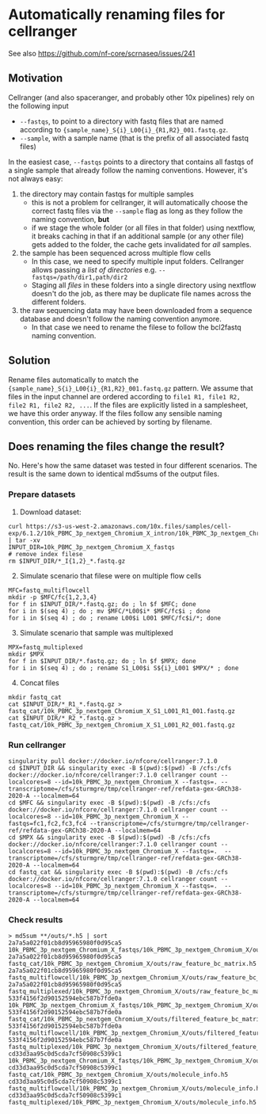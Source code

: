 # Automatically renaming files for cellranger

See also https://github.com/nf-core/scrnaseq/issues/241

## Motivation

Cellranger (and also spaceranger, and probably other 10x pipelines) rely on the following input

- `--fastqs`, to point to a directory with fastq files that are named according to `{sample_name}_S{i}_L00{i}_{R1,R2}_001.fastq.gz`.
- `--sample`, with a sample name (that is the prefix of all associated fastq files)

In the easiest case, `--fastqs` points to a directory that contains all fastqs of a single sample that already follow the naming conventions. However, it's not always easy:

1.  the directory may contain fastqs for multiple samples
    - this is not a problem for cellranger, it will automatically choose the correct fastq files via the `--sample` flag as long as they follow the naming convention, **but**
    - if we stage the whole folder (or all files in that folder) using nextflow, it breaks caching in that if an additional sample (or any other file) gets added to the folder, the cache gets invalidated for _all_ samples.
2.  the sample has been sequenced across multiple flow cells
    - In this case, we need to specify multiple input folders. Cellranger allows passing a _list of directories_ e.g. `--fastqs=/path/dir1,path/dir2`
    - Staging all _files_ in these folders into a single directory using nextflow doesn't do the job, as there may be duplicate file names across the different folders.
3.  the raw sequencing data may have been downloaded from a sequence database and doesn't follow the naming convention anymore.
    - In that case we need to rename the filese to follow the bcl2fastq naming convention.

## Solution

Rename files automatically to match the `{sample_name}_S{i}_L00{i}_{R1,R2}_001.fastq.gz` pattern. We assume that
files in the input channel are ordered according to `file1 R1, file1 R2, file2 R1, file2 R2, ...`.
If the files are explicitly listed in a samplesheet, we have this order anyway. If the files follow any sensible naming
convention, this order can be achieved by sorting by filename.

## Does renaming the files change the result?

No. Here's how the same dataset was tested in four different scenarios. The result is the same down
to identical md5sums of the output files.

### Prepare datasets

1. Download dataset:

```
curl https://s3-us-west-2.amazonaws.com/10x.files/samples/cell-exp/6.1.2/10k_PBMC_3p_nextgem_Chromium_X_intron/10k_PBMC_3p_nextgem_Chromium_X_intron_fastqs.tar | tar -xv
INPUT_DIR=10k_PBMC_3p_nextgem_Chromium_X_fastqs
# remove index filese
rm $INPUT_DIR/*_I{1,2}_*.fastq.gz
```

2. Simulate scenario that filese were on multiple flow cells

```
MFC=fastq_multiflowcell
mkdir -p $MFC/fc{1,2,3,4}
for f in $INPUT_DIR/*.fastq.gz; do ; ln $f $MFC; done
for i in $(seq 4) ; do ; mv $MFC/*L00$i* $MFC/fc$i ; done
for i in $(seq 4) ; do ; rename L00$i L001 $MFC/fc$i/*; done
```

3. Simulate scenario that sample was multiplexed

```
MPX=fastq_multiplexed
mkdir $MPX
for f in $INPUT_DIR/*.fastq.gz; do ; ln $f $MPX; done
for i in $(seq 4) ; do ; rename S1_L00$i S${i}_L001 $MPX/* ; done
```

4. Concat files

```
mkdir fastq_cat
cat $INPUT_DIR/*_R1_*.fastq.gz > fastq_cat/10k_PBMC_3p_nextgem_Chromium_X_S1_L001_R1_001.fastq.gz
cat $INPUT_DIR/*_R2_*.fastq.gz > fastq_cat/10k_PBMC_3p_nextgem_Chromium_X_S1_L001_R2_001.fastq.gz
```

### Run cellranger

```
singularity pull docker://docker.io/nfcore/cellranger:7.1.0
cd $INPUT_DIR && singularity exec -B $(pwd):$(pwd) -B /cfs:/cfs docker://docker.io/nfcore/cellranger:7.1.0 cellranger count --localcores=8 --id=10k_PBMC_3p_nextgem_Chromium_X --fastqs=. --transcriptome=/cfs/sturmgre/tmp/cellranger-ref/refdata-gex-GRCh38-2020-A --localmem=64
cd $MFC && singularity exec -B $(pwd):$(pwd) -B /cfs:/cfs docker://docker.io/nfcore/cellranger:7.1.0 cellranger count --localcores=8 --id=10k_PBMC_3p_nextgem_Chromium_X --fastqs=fc1,fc2,fc3,fc4 --transcriptome=/cfs/sturmgre/tmp/cellranger-ref/refdata-gex-GRCh38-2020-A --localmem=64
cd $MPX && singularity exec -B $(pwd):$(pwd) -B /cfs:/cfs docker://docker.io/nfcore/cellranger:7.1.0 cellranger count --localcores=8 --id=10k_PBMC_3p_nextgem_Chromium_X --fastqs=.  --transcriptome=/cfs/sturmgre/tmp/cellranger-ref/refdata-gex-GRCh38-2020-A --localmem=64
cd fastq_cat && singularity exec -B $(pwd):$(pwd) -B /cfs:/cfs docker://docker.io/nfcore/cellranger:7.1.0 cellranger count --localcores=8 --id=10k_PBMC_3p_nextgem_Chromium_X --fastqs=.  --transcriptome=/cfs/sturmgre/tmp/cellranger-ref/refdata-gex-GRCh38-2020-A --localmem=64
```

### Check results

```
> md5sum **/outs/*.h5 | sort
2a7a5a022f01cb8d95965980f0d95ca5  10k_PBMC_3p_nextgem_Chromium_X_fastqs/10k_PBMC_3p_nextgem_Chromium_X/outs/raw_feature_bc_matrix.h5
2a7a5a022f01cb8d95965980f0d95ca5  fastq_cat/10k_PBMC_3p_nextgem_Chromium_X/outs/raw_feature_bc_matrix.h5
2a7a5a022f01cb8d95965980f0d95ca5  fastq_multiflowcell/10k_PBMC_3p_nextgem_Chromium_X/outs/raw_feature_bc_matrix.h5
2a7a5a022f01cb8d95965980f0d95ca5  fastq_multiplexed/10k_PBMC_3p_nextgem_Chromium_X/outs/raw_feature_bc_matrix.h5
533f4156f2d90152594ebc587b7fde0a  10k_PBMC_3p_nextgem_Chromium_X_fastqs/10k_PBMC_3p_nextgem_Chromium_X/outs/filtered_feature_bc_matrix.h5
533f4156f2d90152594ebc587b7fde0a  fastq_cat/10k_PBMC_3p_nextgem_Chromium_X/outs/filtered_feature_bc_matrix.h5
533f4156f2d90152594ebc587b7fde0a  fastq_multiflowcell/10k_PBMC_3p_nextgem_Chromium_X/outs/filtered_feature_bc_matrix.h5
533f4156f2d90152594ebc587b7fde0a  fastq_multiplexed/10k_PBMC_3p_nextgem_Chromium_X/outs/filtered_feature_bc_matrix.h5
cd33d3aa95c0d5cda7cf50908c5399c1  10k_PBMC_3p_nextgem_Chromium_X_fastqs/10k_PBMC_3p_nextgem_Chromium_X/outs/molecule_info.h5
cd33d3aa95c0d5cda7cf50908c5399c1  fastq_cat/10k_PBMC_3p_nextgem_Chromium_X/outs/molecule_info.h5
cd33d3aa95c0d5cda7cf50908c5399c1  fastq_multiflowcell/10k_PBMC_3p_nextgem_Chromium_X/outs/molecule_info.h5
cd33d3aa95c0d5cda7cf50908c5399c1  fastq_multiplexed/10k_PBMC_3p_nextgem_Chromium_X/outs/molecule_info.h5
```
